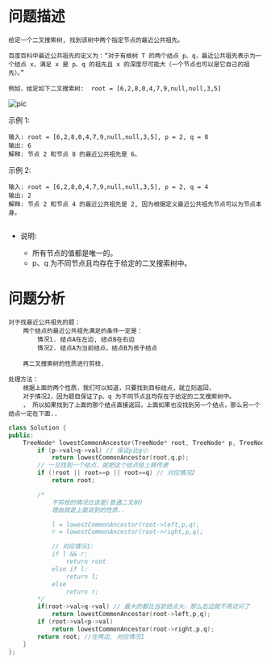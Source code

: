 # 问题描述

    给定一个二叉搜索树, 找到该树中两个指定节点的最近公共祖先。

    百度百科中最近公共祖先的定义为：“对于有根树 T 的两个结点 p、q，最近公共祖先表示为一个结点 x，满足 x 是 p、q 的祖先且 x 的深度尽可能大（一个节点也可以是它自己的祖先）。”

    例如，给定如下二叉搜索树:  root = [6,2,8,0,4,7,9,null,null,3,5]

![pic](https://assets.leetcode-cn.com/aliyun-lc-upload/uploads/2018/12/14/binarysearchtree_improved.png)

示例 1:

    输入: root = [6,2,8,0,4,7,9,null,null,3,5], p = 2, q = 8
    输出: 6 
    解释: 节点 2 和节点 8 的最近公共祖先是 6。

示例 2:

    输入: root = [6,2,8,0,4,7,9,null,null,3,5], p = 2, q = 4
    输出: 2
    解释: 节点 2 和节点 4 的最近公共祖先是 2, 因为根据定义最近公共祖先节点可以为节点本身。
     

- 说明:

    - 所有节点的值都是唯一的。  
    - p、q 为不同节点且均存在于给定的二叉搜索树中。



# 问题分析

    对于找最近公共祖先的题：
        两个结点的最近公共祖先满足的条件一定是：
            情况1. 结点A在左边, 结点B在右边
            情况2. 结点A为当前结点，结点B为孩子结点
        
        再二叉搜索树的性质进行剪枝.

    处理方法：
        根据上面的两个性质，我们可以知道，只要找到目标结点，就立刻返回，
        对于情况2，因为题目保证了p、q 为不同节点且均存在于给定的二叉搜索树中。
        ， 所以如果找到了上面的那个结点直接返回，上面如果也没找到另一个结点，那么另一个结点一定在下面..
        

```cpp
class Solution {
public:
    TreeNode* lowestCommonAncestor(TreeNode* root, TreeNode* p, TreeNode* q) {
        if (p->val>q->val) // 保证p比q小
            return lowestCommonAncestor(root,q,p);
        // 一旦找到一个结点，就把这个结点给上移传递
        if (!root || root==p || root==q) // 对应情况2
            return root;

        /*
            不剪枝的情况应该是(普通二叉树)
            理由就是上面说到的性质..

            l = lowestCommonAncestor(root->left,p,q);
            r = lowestCommonAncestor(root->right,p,q);

            // 对应情况1:
            if l && r: 
                return root
            else if l:
                return l;
            else 
                return r;
        */
        if(root->val>q->val) // 最大的都比当前结点大，那么右边就不用访问了
            return lowestCommonAncestor(root->left,p,q);
        if (root->val<p->val)
            return lowestCommonAncestor(root->right,p,q);
        return root; //在两边, 对应情况1
    }
};
```